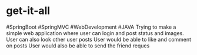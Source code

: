 # get-it-all
#SpringBoot
#SpringMVC
#WebDevelopment
#JAVA
Trying to make a simple web application where user can login and post status and images.
User can also look other user posts
User would be able to like and comment on posts
User would also be able to send the friend reques
